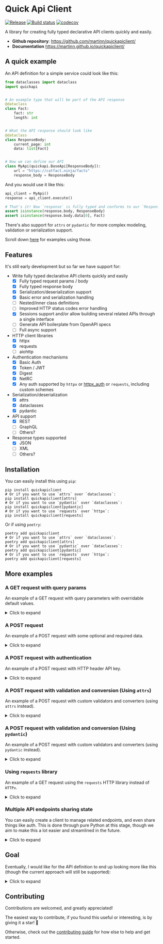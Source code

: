 # Quick Api Client

[![Release](https://img.shields.io/github/v/release/martinn/quickapiclient)](https://img.shields.io/github/v/release/martinn/quickapiclient)
[![Build status](https://img.shields.io/github/actions/workflow/status/martinn/quickapiclient/main.yml?branch=main)](https://github.com/martinn/quickapiclient/actions/workflows/main.yml?query=branch%3Amain)
[![codecov](https://codecov.io/gh/martinn/quickapiclient/branch/main/graph/badge.svg)](https://codecov.io/gh/martinn/quickapiclient)

A library for creating fully typed declarative API clients quickly and easily.

- **Github repository**: <https://github.com/martinn/quickapiclient/>
- **Documentation** <https://martinn.github.io/quickapiclient/>

## A quick example

An API definition for a simple service could look like this:

```python
from dataclasses import dataclass
import quickapi


# An example type that will be part of the API response
@dataclass
class Fact:
    fact: str
    length: int


# What the API response should look like
@dataclass
class ResponseBody:
    current_page: int
    data: list[Fact]


# Now we can define our API
class MyApi(quickapi.BaseApi[ResponseBody]):
    url = "https://catfact.ninja/facts"
    response_body = ResponseBody
```

And you would use it like this:

```python
api_client = MyApi()
response = api_client.execute()

# That's it! Now `response` is fully typed and conforms to our `ResponseBody` definition
assert isinstance(response.body, ResponseBody)
assert isinstance(response.body.data[0], Fact)
```

There's also support for `attrs` or `pydantic` for more complex modeling, validation or serialization support.

Scroll down [here](#a-post-request-with-validation-and-conversion-using-attrs) for examples using those.

## Features

It's still early development but so far we have support for:

- Write fully typed declarative API clients quickly and easily
  - [x] Fully typed request params / body
  - [x] Fully typed response body
  - [x] Serialization/deserialization support
  - [x] Basic error and serialization handling
  - [ ] Nested/inner class definitions
  - [ ] Improved HTTP status codes error handling
  - [x] Sessions support and/or allow building several related APIs through a single interface
  - [ ] Generate API boilerplate from OpenAPI specs
  - [ ] Full async support
- HTTP client libraries
  - [x] httpx
  - [x] requests
  - [ ] aiohttp
- Authentication mechanisms
  - [x] Basic Auth
  - [x] Token / JWT
  - [x] Digest
  - [x] NetRC
  - [x] Any auth supported by `httpx` or [httpx_auth](https://github.com/Colin-b/httpx_auth) or `requests`, including custom schemes
- Serialization/deserialization
  - [x] attrs
  - [x] dataclasses
  - [x] pydantic
- API support
  - [x] REST
  - [ ] GraphQL
  - [ ] Others?
- Response types supported
  - [x] JSON
  - [ ] XML
  - [ ] Others?

## Installation

You can easily install this using `pip`:

```console
pip install quickapiclient
# Or if you want to use `attrs` over `dataclasses`:
pip install quickapiclient[attrs]
# Or if you want to use `pydantic` over `dataclasses`:
pip install quickapiclient[pydantic]
# Or if you want to use `requests` over `httpx`:
pip install quickapiclient[requests]
```

Or if using `poetry`:

```console
poetry add quickapiclient
# Or if you want to use `attrs` over `dataclasses`:
poetry add quickapiclient[attrs]
# Or if you want to use `pydantic` over `dataclasses`:
poetry add quickapiclient[pydantic]
# Or if you want to use `requests` over `httpx`:
poetry add quickapiclient[requests]
```

## More examples

### A GET request with query params

An example of a GET request with query parameters with overridable default values.

<details>
<summary>Click to expand</summary>

```python
from dataclasses import dataclass
import quickapi


@dataclass
class RequestParams:
    max_length: int = 100
    limit: int = 10


@dataclass
class Fact:
    fact: str
    length: int


@dataclass
class ResponseBody:
    current_page: int
    data: list[Fact]


class MyApi(quickapi.BaseApi[ResponseBody]):
    url = "https://catfact.ninja/facts"
    request_params = RequestParams
    response_body = ResponseBody
```

And to use it:

```python
client = MyApi()
# Using default request param values
response = client.execute()

# Using custom request param values
request_params = RequestParams(max_length=5, limit=10)
response = client.execute(request_params=request_params)
```

</details>

### A POST request

An example of a POST request with some optional and required data.

<details>
<summary>Click to expand</summary>

```python
from dataclasses import dataclass
import quickapi


@dataclass
class RequestBody:
    required_input: str
    optional_input: str | None = None


@dataclass
class Fact:
    fact: str
    length: int


@dataclass
class ResponseBody:
    current_page: int
    data: list[Fact]


class MyApi(quickapi.BaseApi[ResponseBody]):
    url = "https://catfact.ninja/facts"
    method = quickapi.BaseApiMethod.POST
    request_body = RequestBody
    response_body = ResponseBody
```

And to use it:

```python
client = MyApi()
request_body = RequestBody(required_input="dummy")
response = client.execute(request_body=request_body)
```

</details>

### A POST request with authentication

An example of a POST request with HTTP header API key.

<details>
<summary>Click to expand</summary>

```python
from dataclasses import dataclass
import httpx_auth
import quickapi


@dataclass
class RequestBody:
    required_input: str
    optional_input: str | None = None


@dataclass
class Fact:
    fact: str
    length: int


@dataclass
class AuthResponseBody:
    authenticated: bool
    user: str


class MyApi(quickapi.BaseApi[AuthResponseBody]):
    url = "https://httpbin.org/bearer"
    method = quickapi.BaseApiMethod.POST
    # You could specify it here if you wanted
    # auth = httpx_auth.HeaderApiKey(header_name="X-Api-Key", api_key="secret_api_key")
    response_body = AuthResponseBody
```

And to use it:

```python
client = MyApi()
request_body = RequestBody(required_input="dummy")
auth = httpx_auth.HeaderApiKey(header_name="X-Api-Key", api_key="secret_api_key")
response = client.execute(request_body=request_body, auth=auth)
```

</details>

### A POST request with validation and conversion (Using `attrs`)

An example of a POST request with custom validators and converters (using `attrs` instead).

<details>
<summary>Click to expand</summary>

```python
import attrs
import quickapi
import enum


class State(enum.Enum):
    ON = "on"
    OFF = "off"


@attrs.define
class RequestBody:
    state: State = attrs.field(validator=attrs.validators.in_(State))
    email: str = attrs.field(
        validator=attrs.validators.matches_re(
            r"(^[a-zA-Z0-9_.+-]+@[a-zA-Z0-9-]+\.[a-zA-Z0-9-.]+$)"
        )
    )


@attrs.define
class ResponseBody:
    success: bool = attrs.field(converter=attrs.converters.to_bool)


class MyApi(quickapi.BaseApi[ResponseBody]):
    url = "https://example.com/"
    method = quickapi.BaseApiMethod.POST
    request_body = RequestBody
    response_body = ResponseBody
```

And to use it:

```python
client = MyApi()
request_body = RequestBody(email="invalid_email", state="on") # Will raise an error
response = client.execute(request_body=request_body)
```

Check out [attrs](https://github.com/python-attrs/attrs) for full configuration.

</details>

### A POST request with validation and conversion (Using `pydantic`)

An example of a POST request with custom validators and converters (using `pydantic` instead).

<details>
<summary>Click to expand</summary>

```python
import enum
import pydantic
import quickapi


class State(enum.Enum):
    ON = "on"
    OFF = "off"


class RequestBody(pydantic.BaseModel):
    state: State
    email: pydantic.EmailStr


class ResponseBody(pydantic.BaseModel):
    success: bool


class MyApi(quickapi.BaseApi[ResponseBody]):
    url = "https://example.com/"
    method = quickapi.BaseApiMethod.POST
    request_body = RequestBody
    response_body = ResponseBody
```

And to use it:

```python
client = MyApi()
request_body = RequestBody(email="invalid_email", state="on") # Will raise an error
response = client.execute(request_body=request_body)
```

Check out [pydantic](https://github.com/pydantic/pydantic) for full configuration.

</details>

### Using `requests` library

An example of a GET request using the `requests` HTTP library instead of `HTTPx`.

<details>
<summary>Click to expand</summary>

```python
from dataclasses import dataclass
import quickapi


@dataclass
class ResponseBody:
    current_page: int
    data: list[Fact]


class MyApi(quickapi.BaseApi[ResponseBody]):
    url = "https://catfact.ninja/facts"
    response_body = ResponseBody
    http_client = quickapi.RequestsClient()
```

And to use it:

```python
client = MyApi()
response = client.execute()
```

</details>

### Multiple API endpoints sharing state

You can easily create a client to manage related endpoints, and even share things like
auth. This is done through pure Python at this stage, though we aim to make this a lot
easier and streamlined in the future.

<details>
<summary>Click to expand</summary>

```python
... [Assuming GetApi and SubmitApi have been already defined]

class ExampleClient:
    fetch = GetApi
    submit = SubmitApi
```

And to use it:

```python
client = ExampleClient()
auth = httpx_auth.HeaderApiKey(header_name="X-Api-Key", api_key="secret_api_key")
http_client = httpx.Client()
# Calling the GetApi endpoint
response = client.fetch(auth=auth, http_client=http_client).execute()
# Calling the SubmitApi endpoint
response = client.submit(auth=auth, http_client=http_client).execute()
```

</details>

## Goal

Eventually, I would like for the API definition to end up looking more like this (though the current approach will still be supported):

<details>
<summary>Click to expand</summary>

```python
import quickapi


@quickapi.define
class SubmitApi:
    url = "/submit"
    method = quickapi.BaseApiMethod.POST

    class RequestBody:
        required_input: str
        optional_input: str | None = None

    class ResponseBody:
        current_page: int
        data: list[Fact]
```

And if you had multiple related endpoints that could share HTTP session or auth:

```python
@quickapi.define
class FetchApi:
    url = "/fetch"
    method = quickapi.BaseApiMethod.GET

    class ResponseBody:
        current_page: int
        data: list[Fact]

@quickapi.define_client
class MyClient:
    base_url = "https://catfact.ninja"
    fetch = FetchApi
    submit = SubmitApi

client = MyClient(auth=...)
response = client.fetch()
response = client.submit(RequestBody(...))
```

</details>

## Contributing

Contributions are welcomed, and greatly appreciated!

The easiest way to contribute, if you found this useful or interesting,
is by giving it a star! 🌟

Otherwise, check out the
[contributing guide](./CONTRIBUTING.md) for how else to help and get started.
